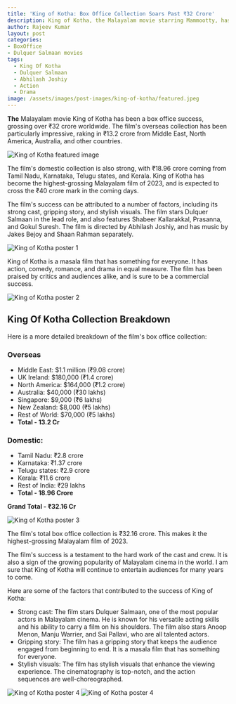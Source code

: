 ```yaml
---
title: 'King of Kotha: Box Office Collection Soars Past ₹32 Crore'
description: King of Kotha, the Malayalam movie starring Mammootty, has been a box office success, grossing over ₹32 crore worldwide. The film's overseas collection has been particularly impressive, raking in ₹13.2 crore from Middle East, North America, Australia, and other countries. The film's domestic collection is also strong, with ₹18.96 crore coming from Tamil Nadu, Karnataka, Telugu states, and Kerala. King of Kotha has become the highest-grossing Malayalam film of 2023, and is expected to cross the ₹40 crore mark in the coming days.
author: Rajeev Kumar
layout: post
categories:
- BoxOffice
- Dulquer Salmaan movies
tags:
  - King Of Kotha
  - Dulquer Salmaan
  - Abhilash Joshiy
  - Action
  - Drama
image: /assets/images/post-images/king-of-kotha/featured.jpeg
---
```


**The** Malayalam movie King of Kotha has been a box office success, grossing over ₹32 crore worldwide. The film's overseas collection has been particularly impressive, raking in ₹13.2 crore from Middle East, North America, Australia, and other countries.

![King of Kotha featured image](/assets/images/post-images/king-of-kotha/featured.jpeg)

The film's domestic collection is also strong, with ₹18.96 crore coming from Tamil Nadu, Karnataka, Telugu states, and Kerala. King of Kotha has become the highest-grossing Malayalam film of 2023, and is expected to cross the ₹40 crore mark in the coming days.

The film's success can be attributed to a number of factors, including its strong cast, gripping story, and stylish visuals. The film stars Dulquer Salmaan in the lead role, and also features Shabeer Kallarakkal, Prasanna, and Gokul Suresh. The film is directed by Abhilash Joshiy, and has music by Jakes Bejoy and Shaan Rahman separately.

![King of Kotha poster 1](/assets/images/post-images/king-of-kotha/04dc51c4-7378-44f5-9e2a-4c318d5bf349.jpeg)

King of Kotha is a masala film that has something for everyone. It has action, comedy, romance, and drama in equal measure. The film has been praised by critics and audiences alike, and is sure to be a commercial success.

![King of Kotha poster 2](/assets/images/post-images/king-of-kotha/4b42c930-913e-49e0-8b1d-9e55c659f5a5.jpeg)

## King Of Kotha Collection Breakdown

Here is a more detailed breakdown of the film's box office collection:

### Overseas
- Middle East: $1.1 million (₹9.08 crore)
- UK Ireland: $180,000 (₹1.4 crore)
- North America: $164,000 (₹1.2 crore)
- Australia: $40,000 (₹30 lakhs)
- Singapore: $9,000 (₹6 lakhs)
- New Zealand: $8,000 (₹5 lakhs)
- Rest of World: $70,000 (₹5 lakhs)
- **Total - 13.2 Cr**

### Domestic:
- Tamil Nadu: ₹2.8 crore
- Karnataka: ₹1.37 crore
- Telugu states: ₹2.9 crore
- Kerala: ₹11.6 crore
- Rest of India: ₹29 lakhs
- **Total - 18.96 Crore**

**Grand Total - ₹32.16 Cr**

![King of Kotha poster 3](/assets/images/post-images/king-of-kotha/4e382ea3-1046-44dd-8270-dff6a982fb9a.jpeg)

The film's total box office collection is ₹32.16 crore. This makes it the highest-grossing Malayalam film of 2023.

The film's success is a testament to the hard work of the cast and crew. It is also a sign of the growing popularity of Malayalam cinema in the world. I am sure that King of Kotha will continue to entertain audiences for many years to come.

Here are some of the factors that contributed to the success of King of Kotha:

- Strong cast: The film stars Dulquer Salmaan, one of the most popular actors in Malayalam cinema. He is known for his versatile acting skills and his ability to carry a film on his shoulders. The film also stars Anoop Menon, Manju Warrier, and Sai Pallavi, who are all talented actors.
- Gripping story: The film has a gripping story that keeps the audience engaged from beginning to end. It is a masala film that has something for everyone.
- Stylish visuals: The film has stylish visuals that enhance the viewing experience. The cinematography is top-notch, and the action sequences are well-choreographed.

![King of Kotha poster 4](/assets/images/post-images/king-of-kotha/c0afe5e2-e795-4d47-8eaa-bb3fa9ccb779.jpeg)
![King of Kotha poster 4](/assets/images/post-images/king-of-kotha/fa021b10-11af-41f0-b108-dfdd4c8a1094.jpeg)


